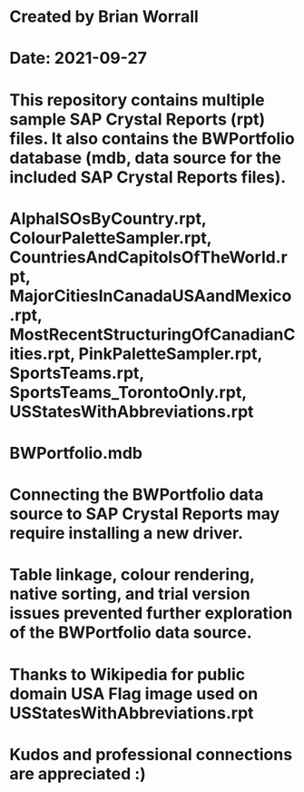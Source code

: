 # Created by Brian Worrall
# Date: 2021-09-27

# This repository contains multiple sample SAP Crystal Reports (rpt) files. It also contains the BWPortfolio database (mdb, data source for the included SAP Crystal Reports files).

# AlphaISOsByCountry.rpt, ColourPaletteSampler.rpt, CountriesAndCapitolsOfTheWorld.rpt, MajorCitiesInCanadaUSAandMexico.rpt, MostRecentStructuringOfCanadianCities.rpt, PinkPaletteSampler.rpt, SportsTeams.rpt, SportsTeams_TorontoOnly.rpt, USStatesWithAbbreviations.rpt
# BWPortfolio.mdb

# Connecting the BWPortfolio data source to SAP Crystal Reports may require installing a new driver.

# Table linkage, colour rendering, native sorting, and trial version issues prevented further exploration of the BWPortfolio data source.

# Thanks to Wikipedia for public domain USA Flag image used on USStatesWithAbbreviations.rpt

# Kudos and professional connections are appreciated :)
